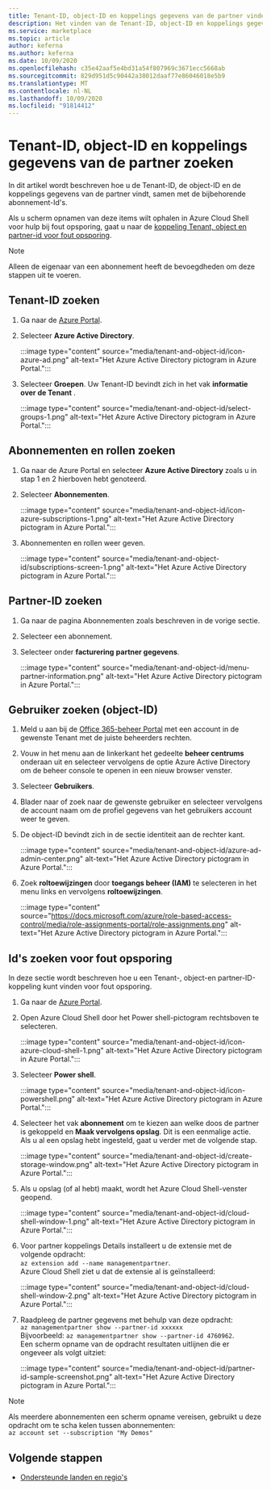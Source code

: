 ```yaml
---
title: Tenant-ID, object-ID en koppelings gegevens van de partner vinden in azure Marketplace
description: Het vinden van de Tenant-ID, object-ID en koppelings gegevens van de partner van een abonnements-ID in de Azure Marketplace.
ms.service: marketplace
ms.topic: article
author: keferna
ms.author: keferna
ms.date: 10/09/2020
ms.openlocfilehash: c35e42aaf5e4bd31a54f807969c3671ecc5668ab
ms.sourcegitcommit: 829d951d5c90442a38012daaf77e86046018e5b9
ms.translationtype: MT
ms.contentlocale: nl-NL
ms.lasthandoff: 10/09/2020
ms.locfileid: "91814412"
---
```

# <a name="find-tenant-id-object-id-and-partner-association-details"></a>Tenant-ID, object-ID en koppelings gegevens van de partner zoeken

In dit artikel wordt beschreven hoe u de Tenant-ID, de object-ID en de koppelings gegevens van de partner vindt, samen met de bijbehorende abonnement-Id's.

Als u scherm opnamen van deze items wilt ophalen in Azure Cloud Shell voor hulp bij fout opsporing, gaat u naar de [koppeling Tenant, object en partner-id voor fout opsporing](#find-ids-for-debugging).

>[!Note]
> Alleen de eigenaar van een abonnement heeft de bevoegdheden om deze stappen uit te voeren.

## <a name="find-tenant-id"></a>Tenant-ID zoeken

1. Ga naar de [Azure Portal](https://ms.portal.azure.com/).
2. Selecteer **Azure Active Directory**.

    :::image type="content" source="media/tenant-and-object-id/icon-azure-ad.png" alt-text="Het Azure Active Directory pictogram in Azure Portal.":::

3. Selecteer **Groepen**. Uw Tenant-ID bevindt zich in het vak **informatie over de Tenant** .

    :::image type="content" source="media/tenant-and-object-id/select-groups-1.png" alt-text="Het Azure Active Directory pictogram in Azure Portal.":::

## <a name="find-subscriptions-and-roles"></a>Abonnementen en rollen zoeken

1. Ga naar de Azure Portal en selecteer **Azure Active Directory** zoals u in stap 1 en 2 hierboven hebt genoteerd.
2. Selecteer **Abonnementen**.

    :::image type="content" source="media/tenant-and-object-id/icon-azure-subscriptions-1.png" alt-text="Het Azure Active Directory pictogram in Azure Portal.":::

3. Abonnementen en rollen weer geven.

    :::image type="content" source="media/tenant-and-object-id/subscriptions-screen-1.png" alt-text="Het Azure Active Directory pictogram in Azure Portal.":::

## <a name="find-partner-id"></a>Partner-ID zoeken

1. Ga naar de pagina Abonnementen zoals beschreven in de vorige sectie.
2. Selecteer een abonnement.
3. Selecteer onder **facturering** **partner gegevens**.

    :::image type="content" source="media/tenant-and-object-id/menu-partner-information.png" alt-text="Het Azure Active Directory pictogram in Azure Portal.":::

## <a name="find-user-object-id"></a>Gebruiker zoeken (object-ID)

1. Meld u aan bij de [Office 365-beheer Portal](https://portal.office.com/adminportal/home) met een account in de gewenste Tenant met de juiste beheerders rechten.
2. Vouw in het menu aan de linkerkant het gedeelte **beheer centrums** onderaan uit en selecteer vervolgens de optie Azure Active Directory om de beheer console te openen in een nieuw browser venster.
3. Selecteer **Gebruikers**.
4. Blader naar of zoek naar de gewenste gebruiker en selecteer vervolgens de account naam om de profiel gegevens van het gebruikers account weer te geven.
5. De object-ID bevindt zich in de sectie identiteit aan de rechter kant.

    :::image type="content" source="media/tenant-and-object-id/azure-ad-admin-center.png" alt-text="Het Azure Active Directory pictogram in Azure Portal.":::

6. Zoek **roltoewijzingen** door **toegangs beheer (IAM)** te selecteren in het menu links en vervolgens **roltoewijzingen**.

    :::image type="content" source="https://docs.microsoft.com/azure/role-based-access-control/media/role-assignments-portal/role-assignments.png" alt-text="Het Azure Active Directory pictogram in Azure Portal.":::

## <a name="find-ids-for-debugging"></a>Id's zoeken voor fout opsporing

In deze sectie wordt beschreven hoe u een Tenant-, object-en partner-ID-koppeling kunt vinden voor fout opsporing.

1. Ga naar de [Azure Portal](https://ms.portal.azure.com/).
2. Open Azure Cloud Shell door het Power shell-pictogram rechtsboven te selecteren.

    :::image type="content" source="media/tenant-and-object-id/icon-azure-cloud-shell-1.png" alt-text="Het Azure Active Directory pictogram in Azure Portal.":::

3. Selecteer **Power shell**.

    :::image type="content" source="media/tenant-and-object-id/icon-powershell.png" alt-text="Het Azure Active Directory pictogram in Azure Portal.":::

4. Selecteer het vak **abonnement** om te kiezen aan welke doos de partner is gekoppeld en **Maak vervolgens opslag**. Dit is een eenmalige actie. Als u al een opslag hebt ingesteld, gaat u verder met de volgende stap.

    :::image type="content" source="media/tenant-and-object-id/create-storage-window.png" alt-text="Het Azure Active Directory pictogram in Azure Portal.":::

5. Als u opslag (of al hebt) maakt, wordt het Azure Cloud Shell-venster geopend.

    :::image type="content" source="media/tenant-and-object-id/cloud-shell-window-1.png" alt-text="Het Azure Active Directory pictogram in Azure Portal.":::

6. Voor partner koppelings Details installeert u de extensie met de volgende opdracht:<br>`az extension add --name managementpartner`.<br>Azure Cloud Shell ziet u dat de extensie al is geïnstalleerd:

    :::image type="content" source="media/tenant-and-object-id/cloud-shell-window-2.png" alt-text="Het Azure Active Directory pictogram in Azure Portal.":::

7. Raadpleeg de partner gegevens met behulp van deze opdracht:<br>`az managementpartner show --partner-id xxxxxx`<br>Bijvoorbeeld: `az managementpartner show --partner-id 4760962`.<br>Een scherm opname van de opdracht resultaten uitlijnen die er ongeveer als volgt uitziet:

    :::image type="content" source="media/tenant-and-object-id/partner-id-sample-screenshot.png" alt-text="Het Azure Active Directory pictogram in Azure Portal.":::

>[!NOTE]
>Als meerdere abonnementen een scherm opname vereisen, gebruikt u deze opdracht om te scha kelen tussen abonnementen:<br>`az account set --subscription "My Demos"`

## <a name="next-steps"></a>Volgende stappen

- [Ondersteunde landen en regio's](sell-from-countries.md)